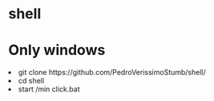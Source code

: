 # shell
# Only windows
<html>
 <body>
   <li>git clone https://github.com/PedroVerissimoStumb/shell/</li>
   <li>cd shell</li>
   <li>start /min click.bat</li>
 </body>
</html>
